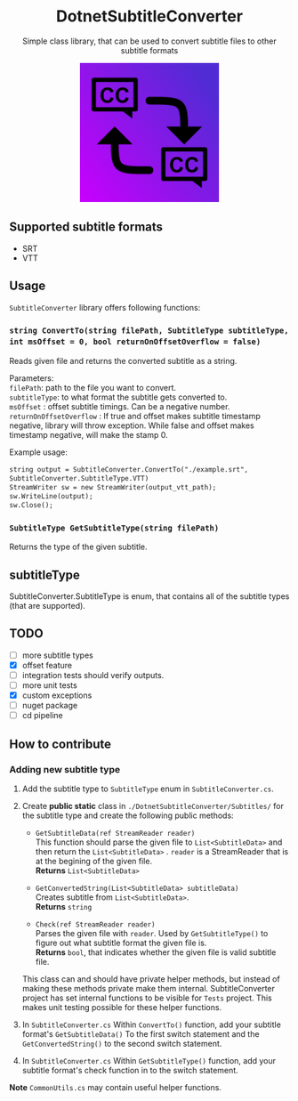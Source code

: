 <h1 align="center"> 
    DotnetSubtitleConverter 
</h1>

<p align="center">
    Simple class library, that can be used to convert subtitle files to other subtitle formats
</p>

<p align="center">
  <img src="./assets/Logo.png" width=250 alt="project's logo" />
</p>

## Supported subtitle formats
- SRT
- VTT

## Usage

```SubtitleConverter``` library offers following functions: 

### ```string ConvertTo(string filePath, SubtitleType subtitleType, int msOffset = 0, bool returnOnOffsetOverflow = false)``` </br>
Reads given file and returns the converted subtitle as a string.

Parameters: </br>
```filePath```: path to the file you want to convert. </br>
```subtitleType```: to what format the subtitle gets converted to. </br>
```msOffset``` <optional>: offset subtitle timings. Can be a negative number. </br>
```returnOnOffsetOverflow``` <optional>: If true and offset makes subtitle timestamp negative, library will throw exception. While false and offset makes timestamp negative, will make the stamp 0. 



Example usage: </br>
```
string output = SubtitleConverter.ConvertTo("./example.srt", SubtitleConverter.SubtitleType.VTT)
StreamWriter sw = new StreamWriter(output_vtt_path);
sw.WriteLine(output);
sw.Close();
```

### ```SubtitleType GetSubtitleType(string filePath)``` </br>

Returns the type of the given subtitle.



## subtitleType

SubtitleConverter.SubtitleType is enum, that contains all of the subtitle types (that are supported). 

## TODO

- [ ] more subtitle types
- [x] offset feature
- [ ] integration tests should verify outputs.
- [ ] more unit tests 
- [x] custom exceptions
- [ ] nuget package
- [ ] cd pipeline

## How to contribute

### Adding new subtitle type

1. Add the subtitle type to ```SubtitleType``` enum in ```SubtitleConverter.cs```.

2. Create **public static** class in ```./DotnetSubtitleConverter/Subtitles/``` for the subtitle type and create the following public methods:
    - ```GetSubtitleData(ref StreamReader reader)``` </br>
          This function should parse the given file to ```List<SubtitleData>``` and then return the ```List<SubtitleData>``` .
          ```reader``` is a StreamReader that is at the begining of the given file. </br>
          **Returns** ```List<SubtitleData>```
      
    - ```GetConvertedString(List<SubtitleData> subtitleData)``` </br>
           Creates subtitle from ```List<SubtitleData>```. </br>
           **Returns** ```string```
    
    - ```Check(ref StreamReader reader)``` </br>
          Parses the given file with ```reader```. Used by ```GetSubtitleType()``` to figure out what subtitle format the given file is. </br>
          **Returns** ```bool```, that indicates whether the given file is valid subtitle file. 
      
    This class can and should have private helper methods, but instead of making these methods private make them internal. SubtitleConverter project has set internal functions to be visible for ```Tests``` project. This makes unit testing possible for these helper functions.

3. In ```SubtitleConverter.cs``` Within ```ConvertTo()``` function, add your subtitle format's ```GetSubtitleData()``` To the first switch statement and the ```GetConvertedString()``` to the second switch statement.

4. In ```SubtitleConverter.cs``` Within ```GetSubtitleType()``` function, add your subtitle format's check function in to the switch statement.

**Note** ```CommonUtils.cs``` may contain useful helper functions.
